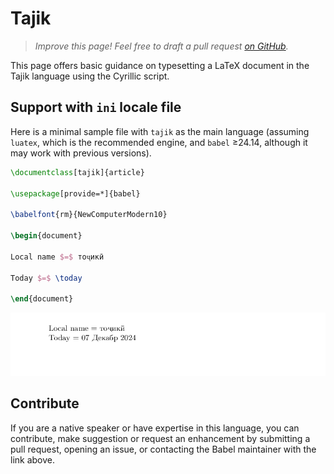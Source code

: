 # Tajik

<blockquote>
  <p><em>Improve this page! Feel free to draft a pull request <a href="https://github.com/latex3/babel/tree/docs/docs">on GitHub</a>.</em></p>
</blockquote>

This page offers basic guidance on typesetting a LaTeX document in the
Tajik language using the Cyrillic script.

## Support with `ini` locale file

Here is a minimal sample file with `tajik` as the main language
(assuming `luatex`, which is the recommended engine, and `babel` ≥24.14,
although it may work with previous versions).

```tex
\documentclass[tajik]{article}

\usepackage[provide=*]{babel}

\babelfont{rm}{NewComputerModern10}

\begin{document}

Local name $=$ тоҷикӣ

Today $=$ \today

\end{document}
```

![](../media/locale-tajik.png)

## Contribute

If you are a native speaker or have expertise in this language, you can
contribute, make suggestion or request an enhancement by submitting a
pull request, opening an issue, or contacting the Babel maintainer with
the link above.